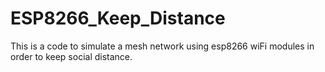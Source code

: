 # ESP8266_Keep_Distance
This is a code to simulate a mesh network using esp8266 wiFi modules in order to keep social distance. 

